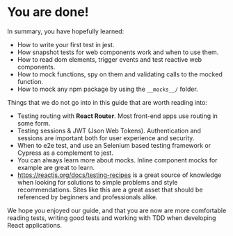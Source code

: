 # You are done!

In summary, you have hopefully learned:

* How to write your first test in jest. 
* How snapshot tests for web components work and when to use them. 
* How to read dom elements, trigger events and test reactive web components. 
* How to mock functions, spy on them and validating calls to the mocked function.
* How to mock any npm package by using the `__mocks__/` folder.

Things that we do not go into in this guide that are worth reading into:

* Testing routing with **React Router**. Most front-end apps use routing in some form. 
* Testing sessions & JWT (Json Web Tokens). Authentication and sessions are important both for user experience and security. 
* When to e2e test, and use an Selenium based testing framework or Cypress as a complement to jest. 
* You can always learn more about mocks. Inline component mocks for example are great to learn.
* https://reactjs.org/docs/testing-recipes is a great source of knowledge when looking for solutions to simple problems and style recommendations. Sites like this are a great asset that should be referenced by beginners and professionals alike. 

We hope you enjoyed our guide, and that you are now are more comfortable reading tests, writing good tests and working with TDD when developing React applications. 